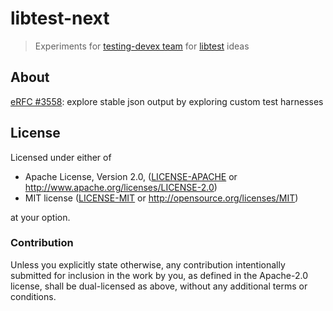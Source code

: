 # libtest-next

> Experiments for [testing-devex team](https://www.rust-lang.org/governance/teams/dev-tools#team-testing-devex) for [libtest](https://doc.rust-lang.org/stable/test/) ideas

## About

[eRFC #3558](https://github.com/rust-lang/rfcs/pull/3558): explore stable json output by exploring custom test harnesses

## License

Licensed under either of

* Apache License, Version 2.0, ([LICENSE-APACHE](LICENSE-APACHE) or <http://www.apache.org/licenses/LICENSE-2.0>)
* MIT license ([LICENSE-MIT](LICENSE-MIT) or <http://opensource.org/licenses/MIT>)

at your option.

### Contribution

Unless you explicitly state otherwise, any contribution intentionally
submitted for inclusion in the work by you, as defined in the Apache-2.0
license, shall be dual-licensed as above, without any additional terms or
conditions.
